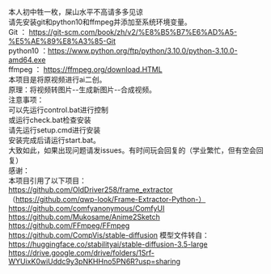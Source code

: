 本人初中牲一枚，屎山水平不高请多多见谅                  
请先安装git和python10和ffmpeg并添加至系统环境变量。         
Git ： https://git-scm.com/book/zh/v2/%E8%B5%B7%E6%AD%A5-%E5%AE%89%E8%A3%85-Git          
python10 ：https://www.python.org/ftp/python/3.10.0/python-3.10.0-amd64.exe          
ffmpeg ： https://ffmpeg.org/download.HTML        
本项目是将原视频进行ai二创。        
原理：将视频转图片--生成新图片--合成视频。        
注意事项：           
可以先运行control.bat进行控制       
或运行check.bat检查安装      
请先运行setup.cmd进行安装     
安装完成后请运行start.bat。     
大致如此，如果出现问题请发issues。有时间玩会回复的（学业繁忙，但有空会回复）     
感谢：   
本项目引用了以下项目：   
https://github.com/OldDriver258/frame_extractor  
（https://github.com/qwp-look/Frame-Extractor-Python-）
https://github.com/comfyanonymous/ComfyUI  
https://github.com/Mukosame/Anime2Sketch  
https://github.com/FFmpeg/FFmpeg  
https://github.com/CompVis/stable-diffusion
模型文件转自：
https://huggingface.co/stabilityai/stable-diffusion-3.5-large
https://drive.google.com/drive/folders/1Srf-WYUixK0wiUddc9y3pNKHHno5PN6R?usp=sharing
